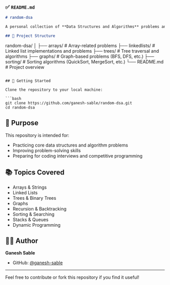 ### ✅ `README.md`

```markdown
# random-dsa

A personal collection of **Data Structures and Algorithms** problems and solutions.

## 📁 Project Structure

```

random-dsa/
│
├── arrays/          # Array-related problems
├── linkedlists/     # Linked list implementations and problems
├── trees/           # Tree traversal and algorithms
├── graphs/          # Graph-based problems (BFS, DFS, etc.)
├── sorting/         # Sorting algorithms (QuickSort, MergeSort, etc.)
└── README.md        # Project overview

````

## 🚀 Getting Started

Clone the repository to your local machine:

```bash
git clone https://github.com/ganesh-sable/random-dsa.git
cd random-dsa
````

## 🧠 Purpose

This repository is intended for:

* Practicing core data structures and algorithm problems
* Improving problem-solving skills
* Preparing for coding interviews and competitive programming

## 📚 Topics Covered

* Arrays & Strings
* Linked Lists
* Trees & Binary Trees
* Graphs
* Recursion & Backtracking
* Sorting & Searching
* Stacks & Queues
* Dynamic Programming

## 👨‍💻 Author

**Ganesh Sable**

* GitHub: [@ganesh-sable](https://github.com/ganesh-sable)

---

Feel free to contribute or fork this repository if you find it useful!

```
